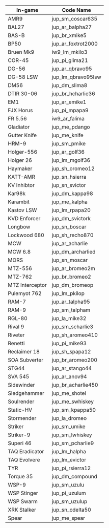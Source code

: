 | In-game       | Code Name   |
|------------|----------------|
| AMR9            | jup_sm_coscar635   |
| BAL27           | jup_ar_balpha27    |
| BAS-B           | jup_br_xmike5      |
| BP50            | jup_ar_foxtrot2000 |
| Bruen Mk9       | iw9_lm_mkilo3      |
| COR-45          | jup_pi_glima21     |
| DG-56           | jup_ar_qbravo95    |
| DG-58 LSW       | jup_lm_qbravo95lsw |
| DM56            | jup_dm_slima8      |
| DTIR 30-06      | jup_br_hcharlie36  |
| EM1             | jup_ar_emike1      |
| FJX Horus       | jup_pi_mpapa9      |
| FR 5.56         | iw9_ar_falima      |
| Gladiator       | jup_me_pdango      |
| Gutter Knife    | jup_me_knife       |
| HRM-9           | jup_sm_pmike       |
| Holger-556      | jup_ar_golf36      |
| Holger 26       | jup_lm_mgolf36     |
| Haymaker        | jup_sh_oromeo12    |
| KATT-AMR        | jup_sn_hsierra     |
| KV Inhibtor     | jup_sn_svictor     |
| Kar98k          | jup_dm_kappa98     |
| Karambit        | jup_me_kalpha      |
| Kastov LSW      | jup_lm_rpapa20     |
| KVD Enforcer    | jup_dm_svictork    |
| Longbow         | jup_sn_boscar      |
| Lockwood 680    | jup_sh_recho870    |
| MCW             | jup_ar_acharlie    |
| MCW 6.8         | jup_dm_archarlied  |
| MORS            | jup_sn_moscar      |
| MTZ-556         | jup_ar_bromeo2m    |
| MTZ-762         | jup_br_bromeo2     |
| MTZ Interceptor | jup_dm_bromeop     |
| Pulemyot 762    | jup_lm_pkilop      |
| RAM-7           | jup_ar_talpha95    |
| RAM-9           | jup_sm_talpham     |
| RGL-80          | jup_la_mike32      |
| Rival 9         | jup_sm_scharlie3   |
| Riveter         | jup_sh_aromeo410   |
| Renetti         | jup_pi_mike93      |
| Reclaimer 18    | jup_sh_spapa12     |
| SOA Subverter   | jup_br_aromeo200   |
| STG44           | jup_ar_stango44    |
| SVA 545         | jup_ar_anov94      |
| Sidewinder      | jup_br_acharlie450 |
| Sledgehammer    | jup_me_shotel      |
| Soulrender      | jup_me_swhiskey    |
| Static-HV       | jup_sm_kpappa50    |
| Stormender      | jup_la_dromeo      |
| Striker         | jup_sm_umike       |
| Striker-9       | jup_sm_lwhiskey    |
| Superi 46       | jup_sm_pcharlie9   |
| TAQ Eradicator  | jup_lm_halpha      |
| TAQ Evolvere    | jup_lm_evictor      |
| TYR             | jup_pi_rsierra12   |
| Torque 35       | jup_dm_compound    |
| WSP-9           | jup_sm_uzulu       |
| WSP Stinger     | jup_pi_uzulum      |
| WSP Swarm       | jup_sm_uzulup      |
| XRK Stalker     | jup_sn_cdelta50    |
| Spear           | jup_me_spear       |
